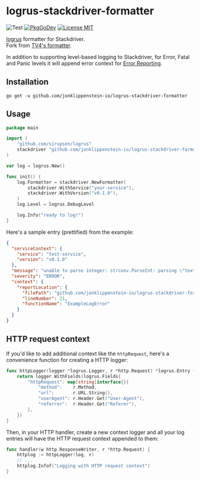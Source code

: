 # logrus-stackdriver-formatter

![Test](https://github.com/jonklippenstein-io/logrus-stackdriver-formatter/workflows/Test/badge.svg?branch=master)
[![PkgGoDev](https://pkg.go.dev/badge/github.com/jonklippenstein-io/logrus-stackdriver-formatter)](https://pkg.go.dev/github.com/jonklippenstein-io/logrus-stackdriver-formatter)
[![License MIT](https://img.shields.io/badge/license-MIT-lightgrey.svg?style=flat)](https://github.com/jonklippenstein-io/logrus-stackdriver-formatter#license)

[logrus](https://github.com/sirupsen/logrus) formatter for Stackdriver.  
Fork from [TV4's formatter](https://github.com/TV4/logrus-stackdriver-formatter).

In addition to supporting level-based logging to Stackdriver, for Error, Fatal and Panic levels it will append error context for [Error Reporting](https://cloud.google.com/error-reporting/).

## Installation

```shell
go get -u github.com/jonklippenstein-io/logrus-stackdriver-formatter
```

## Usage

```go
package main

import (
    "github.com/sirupsen/logrus"
    stackdriver "github.com/jonklippenstein-io/logrus-stackdriver-formatter"
)

var log = logrus.New()

func init() {
    log.Formatter = stackdriver.NewFormatter(
        stackdriver.WithService("your-service"), 
        stackdriver.WithVersion("v0.1.0"),
    )
    log.Level = logrus.DebugLevel

    log.Info("ready to log!")
}
```

Here's a sample entry (prettified) from the example:

```json
{
  "serviceContext": {
    "service": "test-service",
    "version": "v0.1.0"
  },
  "message": "unable to parse integer: strconv.ParseInt: parsing \"text\": invalid syntax",
  "severity": "ERROR",
  "context": {
    "reportLocation": {
      "filePath": "github.com/jonklippenstein-io/logrus-stackdriver-formatter/example_test.go",
      "lineNumber": 21,
      "functionName": "ExampleLogError"
    }
  }
}
```

## HTTP request context

If you'd like to add additional context like the `httpRequest`, here's a convenience function for creating a HTTP logger:

```go
func httpLogger(logger *logrus.Logger, r *http.Request) *logrus.Entry {
    return logger.WithFields(logrus.Fields{
        "httpRequest": map[string]interface{}{
            "method":    r.Method,
            "url":       r.URL.String(),
            "userAgent": r.Header.Get("User-Agent"),
            "referrer":  r.Header.Get("Referer"),
        },
    })
}
```

Then, in your HTTP handler, create a new context logger and all your log entries will have the HTTP request context appended to them:

```go
func handler(w http.ResponseWriter, r *http.Request) {
    httplog := httpLogger(log, r)
    // ...
    httplog.Infof("Logging with HTTP request context")
}
```
